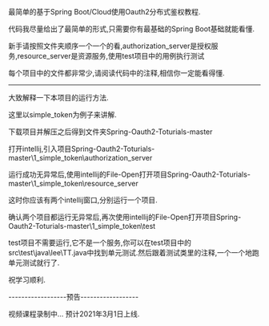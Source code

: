 最简单的基于Spring Boot/Cloud使用Oauth2分布式鉴权教程.

代码我尽量给出了最简单的形式,只需要你有最基础的Spring Boot基础就能看懂.

新手请按照文件夹顺序一个一个的看,authorization_server是授权服务,resource_server是资源服务,使用test项目中的用例执行测试

每个项目中的文件都非常少,请阅读代码中的注释,相信你一定能看得懂.

-------------------------------------------

大致解释一下本项目的运行方法.

这里以simple_token为例子来讲解.

下载项目并解压之后得到文件夹Spring-Oauth2-Toturials-master

打开intellij,引入项目Spring-Oauth2-Toturials-master\1_simple_token\authorization_server

运行成功无异常后,使用intellij的File-Open打开项目Spring-Oauth2-Toturials-master\1_simple_token\resource_server

这时你应该有两个intellij窗口,分别运行一个项目.

确认两个项目都运行无异常后,再次使用intellij的File-Open打开项目Spring-Oauth2-Toturials-master\1_simple_token\test

test项目不需要运行,它不是一个服务,你可以在test项目中的src\test\java\lee\TT.java中找到单元测试.然后跟着测试类里的注释,一个一个地跑单元测试就行了.

祝学习顺利.

------------------预告------------------

视频课程录制中... 预计2021年3月1日上线.
